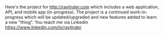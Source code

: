 Here's the project for http://raylinder.com which includes a web application, API, and mobile app (in-progress). The project is a continued work-in-progress which will be updated/upgraded and new features added to learn a new "thing". You reach me via LinkedIn https://www.linkedin.com/in/raylinder.
